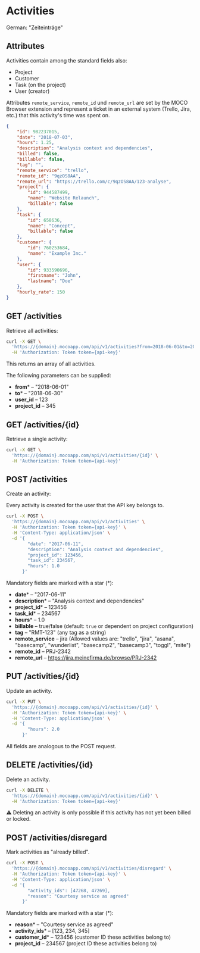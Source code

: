 # Activities
German: "Zeiteinträge"

## Attributes

Activities contain among the standard fields also:
* Project
* Customer
* Task (on the project)
* User (creator)

Attributes `remote_service`, `remote_id` und `remote_url` are set by the MOCO Browser extension and represent a ticket in an external system (Trello, Jira, etc.) that this activity's time was spent on.

```json
{
    "id": 982237015,
    "date": "2018-07-03",
    "hours": 1.25,
    "description": "Analysis context and dependencies",
    "billed": false,
    "billable": false,
    "tag": "",
    "remote_service": "trello",
    "remote_id": "9qzOS8AA",
    "remote_url": "https://trello.com/c/9qzOS8AA/123-analyse",
    "project": {
        "id": 944587499,
        "name": "Website Relaunch",
        "billable": false
    },
    "task": {
        "id": 658636,
        "name": "Concept",
        "billable": false
    },
    "customer": {
        "id": 760253684,
        "name": "Example Inc."
    },
    "user": {
        "id": 933590696,
        "firstname": "John",
        "lastname": "Doe"
    },
    "hourly_rate": 150
}
```

## GET /activities

Retrieve all activities:

```bash
curl -X GET \
  'https://{domain}.mocoapp.com/api/v1/activities?from=2018-06-01&to=2018-06-30&project_id=4242' \
  -H 'Authorization: Token token={api-key}'
```

This returns an array of all activities.

The following parameters can be supplied:

* **from*** – "2018-06-01"
* **to*** – "2018-06-30"
* **user_id** – 123
* **project_id** – 345

## GET /activities/{id}

Retrieve a single activity:

```bash
curl -X GET \
  'https://{domain}.mocoapp.com/api/v1/activities/{id}' \
  -H 'Authorization: Token token={api-key}'
```

## POST /activities

Create an activity:

Every activity is created for the user that the API key belongs to.

```bash
curl -X POST \
  'https://{domain}.mocoapp.com/api/v1/activities' \
  -H 'Authorization: Token token={api-key}' \
  -H 'Content-Type: application/json' \
  -d '{
        "date": "2017-06-11",
        "description": "Analysis context and dependencies",
        "project_id": 123456,
        "task_id": 234567,
        "hours": 1.0
      }'
```

Mandatory fields are marked with a star (*):

* **date*** – "2017-06-11"
* **description*** – "Analysis context and dependencies"
* **project_id*** – 123456
* **task_id*** – 234567
* **hours*** – 1.0
* **billable** – true/false (default: `true` or dependent on project configuration)
* **tag** – "RMT-123" (any tag as a string)
* **remote_service** – jira (Allowed values are: "trello", "jira", "asana", "basecamp", "wunderlist", "basecamp2", "basecamp3", "toggl", "mite")
* **remote_id** – PRJ-2342
* **remote_url** – https://jira.meinefirma.de/browse/PRJ-2342

## PUT /activities/{id}

Update an activity.

```bash
curl -X PUT \
  'https://{domain}.mocoapp.com/api/v1/activities/{id}' \
  -H 'Authorization: Token token={api-key}' \
  -H 'Content-Type: application/json' \
  -d '{
        "hours": 2.0
      }'
```

All fields are analogous to the POST request.

## DELETE /activities/{id}

Delete an activity.

```bash
curl -X DELETE \
  'https://{domain}.mocoapp.com/api/v1/activities/{id}' \
  -H 'Authorization: Token token={api-key}'
```

⚠ Deleting an activity is only possible if this activity has not yet been billed or locked.

## POST /activities/disregard

Mark activities as "already billed".

```bash
curl -X POST \
  'https://{domain}.mocoapp.com/api/v1/activities/disregard' \
  -H 'Authorization: Token token={api-key}' \
  -H 'Content-Type: application/json' \
  -d '{
        "activity_ids": [47268, 47269],
        "reason": "Courtesy service as agreed"
      }'
```

Mandatory fields are marked with a star (*):

* **reason*** – "Courtesy service as agreed"
* **activity_ids*** – [123, 234, 345]
* **customer_id*** – 123456 (customer ID these activities belong to)
* **project_id** – 234567 (project ID these activities belong to)
